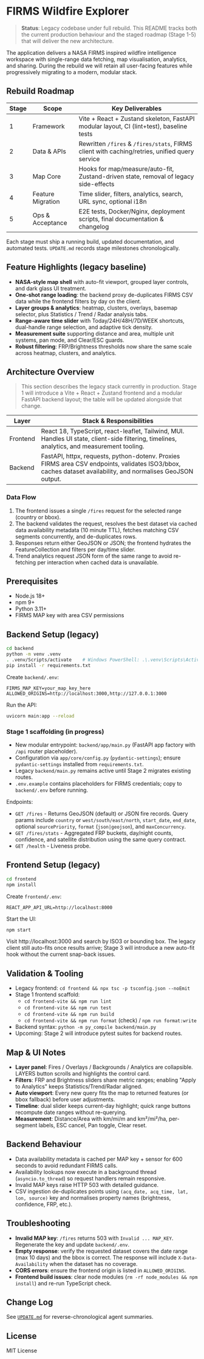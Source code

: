 # FIRMS Wildfire Explorer

> **Status**: Legacy codebase under full rebuild. This README tracks both the current production behaviour and the staged roadmap (Stage 1-5) that will deliver the new architecture.

The application delivers a NASA FIRMS inspired wildfire intelligence workspace with single-range data fetching, map visualisation, analytics, and sharing. During the rebuild we will retain all user-facing features while progressively migrating to a modern, modular stack.

## Rebuild Roadmap

| Stage | Scope | Key Deliverables |
|-------|-------|------------------|
| 1 | Framework | Vite + React + Zustand skeleton, FastAPI modular layout, CI (lint+test), baseline tests |
| 2 | Data & APIs | Rewritten `/fires` & `/fires/stats`, FIRMS client with caching/retries, unified query service |
| 3 | Map Core | Hooks for map/measure/auto-fit, Zustand-driven state, removal of legacy side-effects |
| 4 | Feature Migration | Time slider, filters, analytics, search, URL sync, optional i18n |
| 5 | Ops & Acceptance | E2E tests, Docker/Nginx, deployment scripts, final documentation & changelog |

Each stage must ship a running build, updated documentation, and automated tests. `UPDATE.md` records stage milestones chronologically.

## Feature Highlights (legacy baseline)
- **NASA-style map shell** with auto-fit viewport, grouped layer controls, and dark glass UI treatment.
- **One-shot range loading**: the backend proxy de-duplicates FIRMS CSV data while the frontend filters by day on the client.
- **Layer groups & analytics**: heatmap, clusters, overlays, basemap selector, plus Statistics / Trend / Radar analysis tabs.
- **Range-aware time slider** with Today/24H/48H/7D/WEEK shortcuts, dual-handle range selection, and adaptive tick density.
- **Measurement suite** supporting distance and area, multiple unit systems, pan mode, and Clear/ESC guards.
- **Robust filtering**: FRP/Brightness thresholds now share the same scale across heatmap, clusters, and analytics.

## Architecture Overview

> This section describes the legacy stack currently in production. Stage 1 will introduce a Vite + React + Zustand frontend and a modular FastAPI backend layout; the table will be updated alongside that change.

| Layer    | Stack & Responsibilities |
|---------|--------------------------|
| Frontend | React 18, TypeScript, react-leaflet, Tailwind, MUI. Handles UI state, client-side filtering, timelines, analytics, and measurement tooling. |
| Backend  | FastAPI, httpx, requests, python-dotenv. Proxies FIRMS area CSV endpoints, validates ISO3/bbox, caches dataset availability, and normalises GeoJSON output. |

### Data Flow
1. The frontend issues a single `/fires` request for the selected range (country or bbox).
2. The backend validates the request, resolves the best dataset via cached data availability metadata (10 minute TTL), fetches matching CSV segments concurrently, and de-duplicates rows.
3. Responses return either GeoJSON or JSON; the frontend hydrates the FeatureCollection and filters per day/time slider.
4. Trend analytics request JSON form of the same range to avoid re-fetching per interaction when cached data is unavailable.

## Prerequisites
- Node.js 18+
- npm 9+
- Python 3.11+
- FIRMS MAP key with area CSV permissions

## Backend Setup (legacy)
```bash
cd backend
python -m venv .venv
. .venv/Scripts/activate    # Windows PowerShell: .\.venv\Scripts\Activate.ps1
pip install -r requirements.txt
```

Create `backend/.env`:
```
FIRMS_MAP_KEY=your_map_key_here
ALLOWED_ORIGINS=http://localhost:3000,http://127.0.0.1:3000
```

Run the API:
```bash
uvicorn main:app --reload
```

### Stage 1 scaffolding (in progress)

- New modular entrypoint: `backend/app/main.py` (FastAPI app factory with `/api` router placeholder).
- Configuration via `app/core/config.py` (`pydantic-settings`); ensure `pydantic-settings` installed from `requirements.txt`.
- Legacy `backend/main.py` remains active until Stage 2 migrates existing routes.
- `.env.example` contains placeholders for FIRMS credentials; copy to `backend/.env` before running.

Endpoints:
- `GET /fires` - Returns GeoJSON (default) or JSON fire records. Query params include `country` or `west/south/east/north`, `start_date`, `end_date`, optional `sourcePriority`, `format` (`json|geojson`), and `maxConcurrency`.
- `GET /fires/stats` - Aggregated FRP buckets, day/night counts, confidence, and satellite distribution using the same query contract.
- `GET /health` - Liveness probe.

## Frontend Setup (legacy)
```bash
cd frontend
npm install
```

Create `frontend/.env`:
```
REACT_APP_API_URL=http://localhost:8000
```

Start the UI:
```bash
npm start
```
Visit http://localhost:3000 and search by ISO3 or bounding box. The legacy client still auto-fits once results arrive; Stage 3 will introduce a new auto-fit hook without the current snap-back issues.

## Validation & Tooling
- Legacy frontend: `cd frontend && npx tsc -p tsconfig.json --noEmit`
- Stage 1 frontend scaffold:
  - `cd frontend-vite && npm run lint`
  - `cd frontend-vite && npm run test`
  - `cd frontend-vite && npm run build`
  - `cd frontend-vite && npm run format` (check) / `npm run format:write`
- Backend syntax: `python -m py_compile backend/main.py`
- Upcoming: Stage 2 will introduce pytest suites for backend routes.

## Map & UI Notes
- **Layer panel**: Fires / Overlays / Backgrounds / Analytics are collapsible. LAYERS button scrolls and highlights the control card.
- **Filters**: FRP and Brightness sliders share metric ranges; enabling "Apply to Analytics" keeps Statistics/Trend/Radar aligned.
- **Auto viewport**: Every new query fits the map to returned features (or bbox fallback) before user adjustments.
- **Timeline**: dual slider keeps current-day highlight; quick range buttons recompute date ranges without re-querying.
- **Measurement**: Distance/Area with km/mi/m and km²/mi²/ha, per-segment labels, ESC cancel, Pan toggle, Clear reset.

## Backend Behaviour
- Data availability metadata is cached per MAP key + sensor for 600 seconds to avoid redundant FIRMS calls.
- Availability lookups now execute in a background thread (`asyncio.to_thread`) so request handlers remain responsive.
- Invalid MAP keys raise HTTP 503 with detailed guidance.
- CSV ingestion de-duplicates points using `(acq_date, acq_time, lat, lon, source)` key and normalises property names (brightness, confidence, FRP, etc.).

## Troubleshooting
- **Invalid MAP key**: `/fires` returns 503 with `Invalid ... MAP_KEY`. Regenerate the key and update `backend/.env`.
- **Empty response**: verify the requested dataset covers the date range (max 10 days) and the bbox is correct. The response will include `X-Data-Availability` when the dataset has no coverage.
- **CORS errors**: ensure the frontend origin is listed in `ALLOWED_ORIGINS`.
- **Frontend build issues**: clear node modules (`rm -rf node_modules && npm install`) and re-run TypeScript check.

## Change Log
See [`UPDATE.md`](UPDATE.md) for reverse-chronological agent summaries.

## License
MIT License
